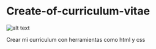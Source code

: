 # Create-of-curriculum-vitae
![alt text](https://emoji.slack-edge.com/TSVDQ330U/platzilove/021ee6345c25c5b6.png)

Crear mì curriculum con herramientas como html y css 

